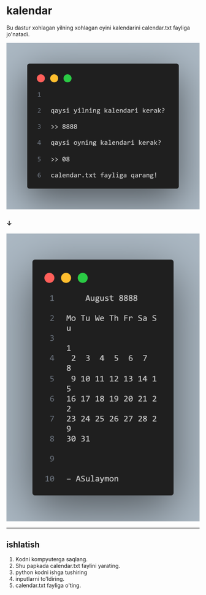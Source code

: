 ﻿# kalendar

Bu dastur xohlagan yilning xohlagan oyini kalendarini calendar.txt fayliga jo'natadi.

![input](/input.png)

### ↓

![output](/natija.png)

---

## ishlatish

1. Kodni kompyuterga saqlang.
2. Shu papkada calendar.txt faylini yarating.
3. python kodni ishga tushiring
4. inputlarni to'ldiring.
5. calendar.txt fayliga o'ting.
